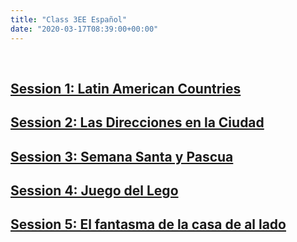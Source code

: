 ```yaml
---
title: "Class 3EE Español"
date: "2020-03-17T08:39:00+00:00"
---
```


&nbsp;

## [Session 1: Latin American Countries](/home_school_español_session1/)

## [Session 2: Las Direcciones en la Ciudad](/home_school_español_session2/)

## [Session 3: Semana Santa y Pascua](/home_school_español_session3/)

## [Session 4: Juego del Lego](/home_school_español_session4/)

## [Session 5: El fantasma de la casa de al lado](/home_school_español_session5/)

<br/>
<br/>


 